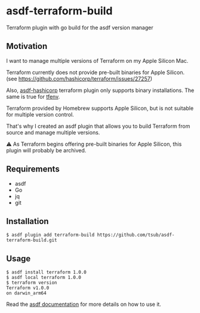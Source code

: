 # asdf-terraform-build

Terraform plugin with go build for the asdf version manager

## Motivation

I want to manage multiple versions of Terraform on my Apple Silicon Mac.

Terraform currently does not provide pre-built binaries for Apple Silicon.
(see https://github.com/hashicorp/terraform/issues/27257)

Also, [asdf-hashicorp](https://github.com/asdf-community/asdf-hashicorp) terraform plugin only supports binary installations.
The same is true for [tfenv](https://github.com/tfutils/tfenv).

Terraform provided by Homebrew supports Apple Silicon, but is not suitable for multiple version control.

That's why I created an asdf plugin that allows you to build Terraform from source and manage multiple versions.

:warning: As Terraform begins offering pre-built binaries for Apple Silicon, this plugin will probably be archived.

## Requirements

* asdf
* Go
* jq
* git

## Installation

```
$ asdf plugin add terraform-build https://github.com/tsub/asdf-terraform-build.git
```

## Usage

```
$ asdf install terraform 1.0.0
$ asdf local terraform 1.0.0
$ terraform version
Terraform v1.0.0
on darwin_arm64
```

Read the [asdf documentation](https://asdf-vm.com/#/core-commands) for more details on how to use it.
